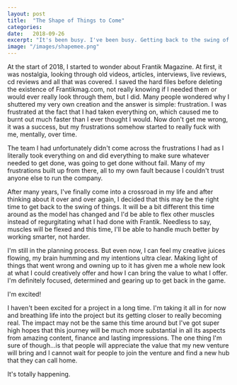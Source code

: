 ```yaml
---
layout: post
title:  "The Shape of Things to Come"
categories: 
date:   2018-09-26
excerpt: "It's been busy. I've been busy. Getting back to the swing of things has been all sorts of interesting."
image: "/images/shapemee.png"
---
```


At the start of 2018, I started to wonder about Frantik Magazine. At first, it was nostalgia, looking through old videos, articles, interviews, live reviews, cd reviews and all that was covered. I saved the hard files before deleting the existence of Frantikmag.com, not really knowing if I needed them or would ever really look through them, but I did.
Many people wondered why I shuttered my very own creation and the answer is simple: frustration. I was frustrated at the fact that I had taken everything on, which caused me to burnt out much faster than I ever thought I would. Now don't get me wrong, it was a success, but my frustrations somehow started to really fuck with me, mentally, over time. 

The team I had unfortunately didn't come across the frustrations I had as I literally took everything on and did everything to make sure whatever needed to get done, was going to get done without fail. Many of my frustrations built up from there, all to my own fault because I couldn't trust anyone else to run the company. 

After many years, I've finally come into a crossroad in my life and after thinking about it over and over again, I decided that this may be the right time to get back to the swing of things. It will be a bit different this time around as the model has changed and I'd be able to flex other muscles instead of regurgitating what I had done with Frantik. Needless to say, muscles will be flexed and this time, I'll be able to handle much better by working smarter, not harder.

I'm still in the planning process. But even now, I can feel my creative juices flowing, my brain humming and my intentions ultra clear. Making light of things that went wrong and owning up to it has given me a whole new look at what I could creatively offer and how I can bring the value to what I offer. I'm definitely focused, determined and gearing up to get back in the game.

I'm excited!

I haven't been excited for a project in a long time. I'm taking it all in for now and breathing life into the project but its getting closer to really becoming real. The impact may not be the same this time around but I've got super high hopes that this journey will be much more substantial in all its aspects from amazing content, finance and lasting impressions. The one thing I'm sure of though...is that people will appreciate the value that my new venture will bring and I cannot wait for people to join the venture and find a new hub that they can call home.

It's totally happening.
